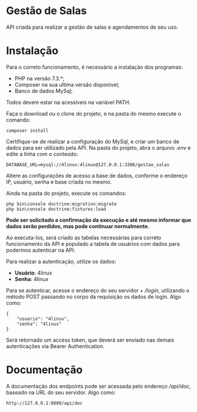 # Gestão de Salas
API criada para realizar a gestão de salas e agendamentos de seu uso.

# Instalação

Para o correto funcionamento, é necessário a instalação dos programas:

* PHP na versão 7.3.*;
* Composer na sua ultima versão disponível;
* Banco de dados MySql;

Todos devem estar na acessíveis na variável PATH.

Faça o download ou o clone do projeto, e na pasta do mesmo execute o comando:

```
composer install
```

Certifique-se de realizar a configuração do MySql, e criar um banco de dados para ser utilizado pela API. Na pasta do projeto, abra o arquivo *.env* e edite a linha com o conteúdo:

```
DATABASE_URL=mysql://4linux:4linux@127.0.0.1:3306/gestao_salas
```

Altere as configurações de acesso a base de dados, conforme o endereço IP, usuário, senha e base criada no mesmo.

Ainda na pasta do projeto, execute os comandos:

```
php bin\console doctrine:migration:migrate
php bin\console doctrine:fixtures:load
```
**Pode ser solicitado a confirmação da execução e até mesmo informar que dados serão perdidos, mas pode continuar normalmente.**

Ao executa-los, será criado as tabelas necessárias para correto funcionamento da API e populado a tabela de usuários com dados para podermos autenticar na API.

Para realizar a autenticação, utilize os dados:

* **Usuário**: 4linux
* **Senha**: 4linux

Para se autenticar, acesse o endereço do seu servidor + */login*, utilizando o método POST passando no corpo da requisição os dados de login. Algo como:

```
{
	"usuario": "4linux",
	"senha": "4linux"
}
```

Será retornado um access token, que deverá ser enviado nas demais autenticações via Bearer Authentication.

# Documentação

A documentação dos endpoints pode ser acessada pelo endereço */api/doc*, baseado na URL do seu servidor. Algo como:

```
http://127.0.0.1:8080/api/doc
```
